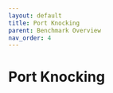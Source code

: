 ```yaml
---
layout: default
title: Port Knocking
parent: Benchmark Overview
nav_order: 4
---
```


# Port Knocking
